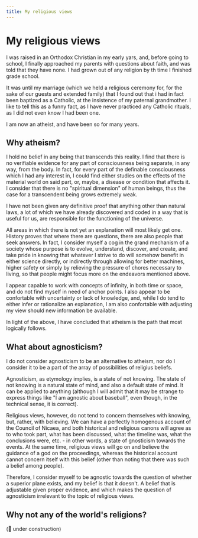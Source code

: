 ```yaml
---
title: My religious views
---
```


# My religious views

I was raised in an Orthodox Christian in my early yars, and, before going to school, I finally approached my parents with questions about faith, and was told that they have none. I had grown out of any religion by th time I finished grade school.

It was until my marriage (which we held a religious ceremony for, for the sake of our guests and extended family) that I found out that i had in fact been baptized as a Catholic, at the insistence of my paternal grandmother. I like to tell this as a funny fact, as I have never practiced any Catholic rituals, as I did not even know I had been one.

I am now an atheist, and have been so for many years.

## Why atheism?

I hold no belief in any being that transcends this reality. I find that there is no verifiable evidence for any part of consciousness being separate, in any way, from the body. In fact, for every part of the definable consciousness which I had any interest in, I could find either studies on the effects of the material world on said part, or, maybe, a disease or condition that affects it. I consider that there is no "spiritual dimension" of human beings, thus the case for a transcendent being grows extremely weak.

I have not been given any definitive proof that anything other than natural laws, a lot of which we have already discovered and coded in a way that is useful for us, are responsible for the functioning of the universe.

All areas in which there is not yet an explanation will most likely get one. History proves that where there are questions, there are also people that seek answers. In fact, I consider myself a cog in the grand mechanism of a society whose purpose is to evolve, understand, discover, and create, and take pride in knowing that whatever I strive to do will somehow benefit in either science directly, or indirectly through allowing for better machines, higher safety or simply by relieving the pressure of chores necessary to living, so that people might focus more on the endeavors mentioned above.

I appear capable to work with concepts of infinity, in both time or space, and do not find myself in need of anchor points. I also appear to be confortable with uncertainty or lack of knowledge, and, while I do tend to either infer or rationalize an explanation, I am also confortable with adjusting my view should new information be available.

In light of the above, I have concluded that atheism is the path that most logically follows.

## What about agnosticism?

I do not consider agnosticism to be an alternative to atheism, nor do I consider it to be a part of the array of possibilities of religius beliefs.

Agnosticism, as etymology implies, is a state of not knowing. The state of not knowing is a natural state of mind, and also a default state of mind. It can be applied to anything (although I will admit that it may be strange to express things like "I am agnostic about baseball", even though, in the technical sense, it is correct).

Religious views, however, do not tend to concern themselves with knowing, but, rather, with believing. We can have a perfectly homogenous account of the Council of Nicaea, and both historical and religious canons will agree as to who took part, what has been discussed, what the timeline was, what the conclusions were, etc. - in other words, a state of gnosticism towards the events. At the same time, religious views will go on and believe the guidance of a god on the proceedings, whereas the historical account cannot concern itself with this belief (other than noting that there was such a belief among people).

Therefore, I consider myself to be agnostic towards the question of whether a superior plane exists, and my belief is that it doesn't. A belief that is adjustable given proper evidence, and which makes the question of agnosticism irrelevant to the topic of religious views.

## Why not any of the world's religions?

(:hammer: under construction)